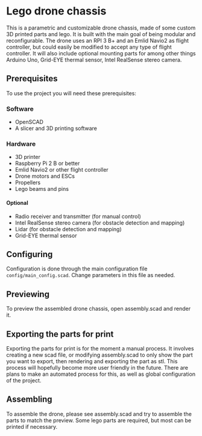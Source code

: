 # Lego drone chassis

This is a parametric and customizable drone chassis, made of some custom 3D printed parts and lego. It is built with the main goal of being modular and reconfigurable. The drone uses an RPI 3 B+ and an Emlid Navio2 as flight controller, but could easily be modified to accept any type of flight controller. It will also include optional mounting parts for among other things Arduino Uno, Grid-EYE thermal sensor, Intel RealSense stereo camera.

## Prerequisites
To use the project you will need these prerequisites:

### Software
 - OpenSCAD
 - A slicer and 3D printing software

### Hardware
 - 3D printer
 - Raspberry Pi 2 B or better
 - Emlid Navio2 or other flight controller
 - Drone motors and ESCs
 - Propellers
 - Lego beams and pins

#### Optional
 - Radio receiver and transmitter (for manual control)
 - Intel RealSense stereo camera (for obstacle detection and mapping)
 - Lidar (for obstacle detection and mapping)
 - Grid-EYE thermal sensor

## Configuring
Configuration is done through the main configuration file `config/main_config.scad`. Change parameters in this file as needed.

## Previewing
To preview the assembled drone chassis, open assembly.scad and render it.

## Exporting the parts for print
Exporting the parts for print is for the moment a manual process. It involves creating a new scad file,  or modifying assembly.scad to only show the part you want to export, then rendering and exporting the part as stl. This process will hopefully become more user friendly in the future. There are plans to make an automated process for this, as well as global configuration of the project.

## Assembling
To assemble the drone, please see assembly.scad and try to assemble the parts to match the preview. Some lego parts are required, but most can be printed if necessary.
